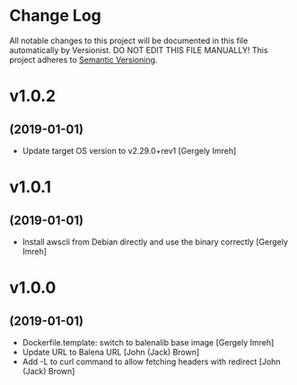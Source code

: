 # Change Log

All notable changes to this project will be documented in this file
automatically by Versionist. DO NOT EDIT THIS FILE MANUALLY!
This project adheres to [Semantic Versioning](http://semver.org/).

# v1.0.2
## (2019-01-01)

* Update target OS version to v2.29.0+rev1 [Gergely Imreh]

# v1.0.1
## (2019-01-01)

* Install awscli from Debian directly and use the binary correctly [Gergely Imreh]

# v1.0.0
## (2019-01-01)

* Dockerfile.template: switch to balenalib base image [Gergely Imreh]
* Update URL to Balena URL [John (Jack) Brown]
* Add -L to curl command to allow fetching headers with redirect [John (Jack) Brown]
